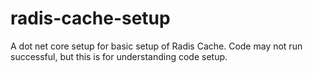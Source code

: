 # radis-cache-setup
A dot net core setup for basic setup of Radis Cache. Code may not run successful, but this is for understanding code setup.
